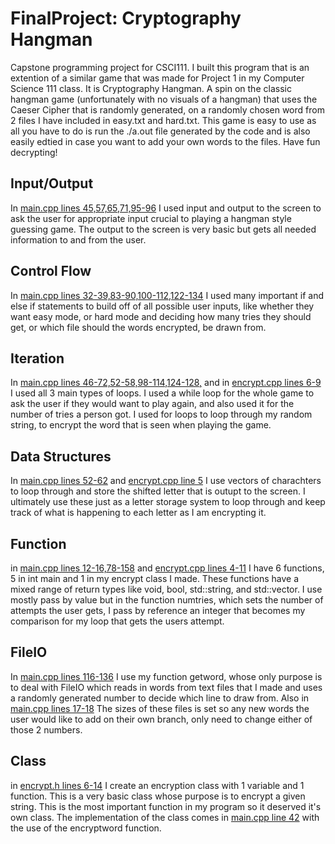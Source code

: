 # FinalProject: Cryptography Hangman
Capstone programming project for CSCI111. I built this program that is an extention of a similar game that was made for Project 1 in my Computer Science 111 class. It is Cryptography Hangman. A spin on the classic hangman game (unfortunately with no visuals of a hangman) that uses the Caeser Cipher that is randomly generated, on a randomly chosen word from 2 files I have included in easy.txt and hard.txt. This game is easy to use as all you have to do is run the ./a.out file generated by the code and is also easily edtied in case you want to add your own words to the files. Have fun decrypting!

## Input/Output
In [main.cpp lines 45,57,65,71,95-96](/main.cpp) I used input and output to the screen to ask the user for appropriate input crucial to playing a hangman style guessing game. The output to the screen is very basic but gets all needed information to and from the user. 
## Control Flow
In [main.cpp lines 32-39,83-90,100-112,122-134](/main.cpp) I used many important if and else if statements to build off of all possible user inputs, like whether they want easy mode, or hard mode and deciding how many tries they should get, or which file should the words encrypted, be drawn from.
## Iteration
In [main.cpp lines 46-72,52-58,98-114,124-128,](/main.cpp) and in [encrypt.cpp lines 6-9](encrypt.cpp) I used all 3 main types of loops. I used a while loop for the whole game to ask the user if they would want to play again, and also used it for the number of tries a person got. I used for loops to loop through my random string, to encrypt the word that is seen when playing the game.
## Data Structures
In [main.cpp lines 52-62](/main.cpp) and [encrypt.cpp line 5](/encrypt.cpp) I use vectors of charachters to loop through and store the shifted letter that is outupt to the screen. I ultimately use these just as a letter storage system to loop through and keep track of what is happening to each letter as I am encrypting it.
## Function
in [main.cpp lines 12-16,78-158](/main.cpp) and [encrypt.cpp lines 4-11](/encrypt.cpp) I have 6 functions, 5 in int main and 1 in my encrypt class I made. These functions have a mixed range of return types like void, bool, std::string, and std::vector<char>. I use mostly pass by value but in the function numtries, which sets the number of attempts the user gets, I pass by reference an integer that becomes my comparison for my loop that gets the users attempt.
## FileIO
In [main.cpp lines 116-136](/main.cpp) I use my function getword, whose only purpose is to deal with FileIO which reads in words from text files that I made and uses a randomly generated number to decide which line to draw from. Also in [main.cpp lines 17-18](/main.cpp) The sizes of these files is set so any new words the user would like to add on their own branch, only need to change either of those 2 numbers.
## Class
in [encrypt.h lines 6-14](/encrypt.h) I create an encryption class with 1 variable and 1 function. This is a very basic class whose purpose is to encrypt a given string. This is the most important function in my program so it deserved it's own class. The implementation of the class comes in [main.cpp line 42](/main.cpp) with the use of the encryptword function.
